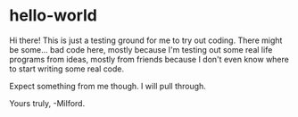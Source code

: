 # hello-world

Hi there! This is just a testing ground for me to try out coding.
There might be some... bad code here, mostly because I'm testing out some real life programs from ideas, mostly from friends because I don't even know where to start writing some real code.

Expect something from me though. I will pull through.

Yours truly,
-Milford.
